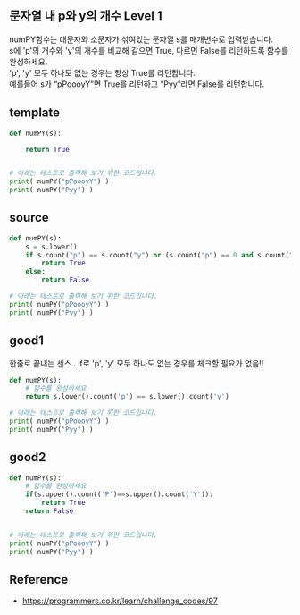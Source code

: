 ## 문자열 내 p와 y의 개수 Level 1  

numPY함수는 대문자와 소문자가 섞여있는 문자열 s를 매개변수로 입력받습니다.   
s에 'p'의 개수와 'y'의 개수를 비교해 같으면 True, 다르면 False를 리턴하도록 함수를 완성하세요.   
'p', 'y' 모두 하나도 없는 경우는 항상 True를 리턴합니다.   
예를들어 s가 “pPoooyY”면 True를 리턴하고 “Pyy”라면 False를 리턴합니다.   

## template
```python
def numPY(s):

    return True


# 아래는 테스트로 출력해 보기 위한 코드입니다.
print( numPY("pPoooyY") )
print( numPY("Pyy") )
```

## source
```python
def numPY(s):
    s = s.lower()
    if s.count("p") == s.count("y") or (s.count("p") == 0 and s.count("y") == 0):
        return True
    else:
        return False

# 아래는 테스트로 출력해 보기 위한 코드입니다.
print( numPY("pPoooyY") )
print( numPY("Pyy") )
```

## good1
한줄로 끝내는 센스..
if로 'p', 'y' 모두 하나도 없는 경우를 체크할 필요가 없음!!
```python
def numPY(s):
    # 함수를 완성하세요
    return s.lower().count('p') == s.lower().count('y')

# 아래는 테스트로 출력해 보기 위한 코드입니다.
print( numPY("pPoooyY") )
print( numPY("Pyy") )
```

## good2
```python
def numPY(s):
    # 함수를 완성하세요
    if(s.upper().count('P')==s.upper().count('Y')):
        return True
    return False


# 아래는 테스트로 출력해 보기 위한 코드입니다.
print( numPY("pPoooyY") )
print( numPY("Pyy") )
```

## Reference
* https://programmers.co.kr/learn/challenge_codes/97
